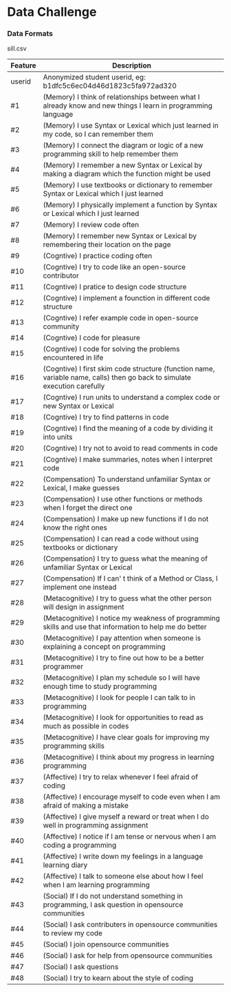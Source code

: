 # Data Challenge

### Data Formats

sill.csv

| Feature   | Description |
|---------  |-------------|
|userid     | Anonymized student userid, eg: b1dfc5c6ec04d46d1823c5fa972ad320   |
|#1         | (Memory) I think of relationships between what I already know and new things I learn in programming language   |
|#2         | (Memory) I use Syntax or Lexical which just learned in my code, so I can remember them |
|#3         | (Memory) I connect the diagram or logic of a new programming skill to help remember them |
|#4         | (Memory) I remember a new Syntax or Lexical by making a diagram which the function might be used |
|#5         | (Memory) I use textbooks or dictionary to remember Syntax or Lexical which I just learned |
|#6         | (Memory) I physically implement a function by Syntax or Lexical which I just learned |
|#7         | (Memory) I review code often |
|#8         | (Memory) I remember new Syntax or Lexical by remembering their location on the page |
|#9         | (Cogntive) I practice coding often   |
|#10        | (Cogntive) I try to code like an open-source contributor |
|#11        | (Cogntive) I pratice to design code structure |
|#12        | (Cogntive) I implement a founction in different code structure |
|#13        | (Cogntive) I refer example code in open-source community |
|#14        | (Cogntive) I code for pleasure |
|#15        | (Cogntive) I code for solving the problems encountered in life |
|#16        | (Cogntive) I first skim code structure (function name, variable name, calls) then go back to simulate execution carefully |
|#17        | (Cogntive) I run units to understand a complex code or new Syntax or Lexical |
|#18        | (Cogntive) I try to find patterns in code |
|#19        | (Cogntive) I find the meaning of a code by dividing it into units |
|#20        | (Cogntive) I try not to avoid to read comments in code |
|#21        | (Cogntive) I make summaries, notes when I interpret code |
|#22        | (Compensation) To understand unfamiliar Syntax or Lexical, I make guesses |
|#23        | (Compensation) I use other functions or methods when I forget the direct one |
|#24        | (Compensation) I make up new functions if I do not know the right ones |
|#25        | (Compensation) I can read a code without using textbooks or dictionary |
|#26        | (Compensation) I try to guess what the meaning of unfamiliar Syntax or Lexical |
|#27        | (Compensation) If I can' t think of a Method or Class, I implement one instead |
|#28        | (Metacognitive) I try to guess what the other person will design in assignment |
|#29        | (Metacognitive) I notice my weakness of programming skills and use that information to help me do better |
|#30        | (Metacognitive) I pay attention when someone is explaining a concept on programming |
|#31        | (Metacognitive) I try to fine out how to be a better programmer |
|#32        | (Metacognitive) I plan my schedule so I will have enough time to study programming |
|#33        | (Metacognitive) I look for people I can talk to in programming |
|#34        | (Metacognitive) I look for opportunities to read as much as possible in codes |
|#35        | (Metacognitive) I have clear goals for improving my programming skills |
|#36        | (Metacognitive) I think about my progress in learning programming |
|#37        | (Affective) I try to relax whenever I feel afraid of coding |
|#38        | (Affective) I encourage myself to code even when I am afraid of making a mistake |
|#39        | (Affective) I give myself a reward or treat when I do well in programming assignment |
|#40        | (Affective) I notice if I am tense or nervous when I am coding a programming |
|#41        | (Affective) I write down my feelings in a language learning diary |
|#42        | (Affective) I talk to someone else about how I feel when I am learning programming |
|#43        | (Social) If I do not understand something in programming, I ask question in opensource communities |
|#44        | (Social) I ask contributers in opensource communities to review my code |
|#45        | (Social) I join opensource communities |
|#46        | (Social) I ask for help from opensource communities |
|#47        | (Social) I ask questions |
|#48        | (Social) I try to kearn about the style of coding |
